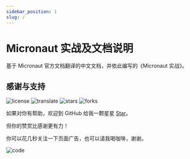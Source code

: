 ```yaml
---
sidebar_position: 1
slug: /
---
```


# Micronaut 实战及文档说明

基于 Micronaut 官方文档翻译的中文文档，并依此编写的《Micronaut 实战》。

## 感谢与支持

![license](https://img.shields.io/badge/License-CC--BY--NC-black) ![translate](https://img.shields.io/badge/Translate-Micronaut-black) ![stars](https://img.shields.io/github/stars/dev2007/micronaut-doc?label=Stars&logo=github&color=black) ![forks](https://img.shields.io/github/forks/dev2007/micronaut-doc?label=Forks&logo=github&color=black)

如果对你有帮助，欢迎到 GitHub 给我一颗星星 [Star](https://github.com/dev2007/micronaut-doc)。

但你的赞赏比感谢更有力！

你可以花几秒关注一下页面广告，也可以请我喝咖啡，谢谢。

![code](https://images.bookhub.tech/mp/code.jpg)

